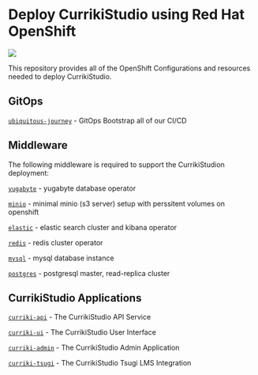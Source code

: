 # Deploy CurrikiStudio using Red Hat OpenShift
<img src="https://www.curriki.org/wp-content/uploads/2020/11/red-hat-curriki.png">
<p />

This repository provides all of the OpenShift Configurations and resources needed to deploy CurrikiStudio.

## GitOps

[`ubiquitous-journey`](ubiquitous-journey) - GitOps Bootstrap all of our CI/CD

## Middleware

The following middleware is required to support the CurrikiStudion deployment:

[`yugabyte`](yugabyte) - yugabyte database operator

[`minio`](minio) - minimal minio (s3 server) setup with perssitent volumes on openshift

[`elastic`](elastic) - elastic search cluster and kibana operator

[`redis`](redis) - redis cluster operator

[`mysql`](ysql) - mysql database instance

[`postgres`](postgres) - postgresql  master, read-replica cluster

## CurrikiStudio Applications

[`curriki-api`](curriki-api) - The CurrikiStudio API Service

[`curriki-ui`](curriki-ui) - The CurrikiStudio User Interface

[`curriki-admin`](curriki-admin) - The CurrikiStudio Admin Application

[`curriki-tsugi`](curriki-tsugi) - The CurrikiStudio Tsugi LMS Integration
